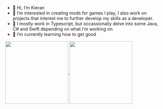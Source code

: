 - 👋 Hi, I’m Kieran
- 👀 I’m interested in creating mods for games I play, I also work on projects that interest me to further develop my skills as a developer.
- 🍙 I mostly work in Typescript, but occassionally delve into some Java, C# and Swift depending on what i'm working on 
- 🌱 I’m currently learning how to get good

<a href="https://github.com/kieran-lawrence">
  <img height=200 align="center" src="https://github-readme-stats.vercel.app/api?username=kieran-lawrence&theme=solarized-light&hide_rank=true" />
</a>
<a href="https://github.com/kieran-lawrence">
  <img height=200 align="center" src="https://github-readme-stats.vercel.app/api/top-langs?username=kieran-lawrence&layout=compact&langs_count=8&card_width=320&theme=solarized-light" />
</a>
